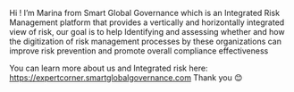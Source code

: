 Hi ! I’m Marina from Smart Global Governance which is an Integrated Risk Management platform that provides a vertically and horizontally integrated view of risk, our goal is to help Identifying and assessing whether and how the digitization of risk management processes by these organizations can improve risk prevention and promote overall compliance effectiveness

You can learn more about us and Integrated risk here: https://expertcorner.smartglobalgovernance.com
Thank you 😊

